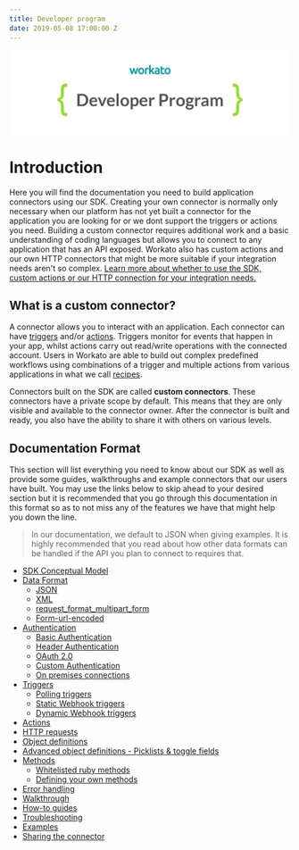 ```yaml
---
title: Developer program
date: 2019-05-08 17:00:00 Z
---
```


[![Workato](/assets/images/workato_developer_program.png)](https://www.workato.com)

# Introduction

Here you will find the documentation you need to build application connectors using our SDK. Creating your own connector is normally only necessary when our platform has not yet built a connector for the application you are looking for or we dont support the triggers or actions you need. Building a custom connector requires additional work and a basic understanding of coding languages but allows you to connect to any application that has an API exposed. Workato also has custom actions and our own HTTP connectors that might be more suitable if your integration needs aren't so complex. [Learn more about whether to use the SDK, custom actions or our HTTP connection for your integration needs.](/developing-connectors.md)

## What is a custom connector?

A connector allows you to interact with an application. Each connector can have [triggers](/recipes/triggers.md) and/or [actions](/recipes/actions.md). Triggers monitor for events that happen in your app, whilst actions carry out read/write operations with the connected account. Users in Workato are able to build out complex predefined workflows using combinations of a trigger and multiple actions from various applications in what we call [recipes](/workato-concepts.md#recipes).

Connectors built on the SDK are called **custom connectors**. These connectors have a private scope by default. This means that they are only visible and available to the connector owner. After the connector is built and ready, you also have the ability to share it with others on various levels.

## Documentation Format
This section will list everything you need to know about our SDK as well as provide some guides, walkthroughs and example connectors that our users have built. You may use the links below to skip ahead to your desired section but it is recommended that you go through this documentation in this format so as to not miss any of the features we have that might help you down the line.

> In our documentation, we default to JSON when giving examples. It is highly recommended that you read about how other data formats can be handled if the API you plan to connect to requires that.

* [SDK Conceptual Model]()
* [Data Format]()
  * [JSON]()
  * [XML]()
  * [request_format_multipart_form]()
  * [Form-url-encoded]()
* [Authentication]()
  * [Basic Authentication]()
  * [Header Authentication]()
  * [OAuth 2.0]()
  * [Custom Authentication]()
  * [On premises connections]()
* [Triggers]()
  * [Polling triggers]()
  * [Static Webhook triggers]()
  * [Dynamic Webhook triggers]()  
* [Actions]()
* [HTTP requests]()
* [Object definitions]()
* [Advanced object definitions - Picklists & toggle fields]()
* [Methods]()
  * [Whitelisted ruby methods]()
  * [Defining your own methods]()
* [Error handling]()
* [Walkthrough]()
* [How-to guides]()
* [Troubleshooting]()
* [Examples]()
* [Sharing the connector]()
